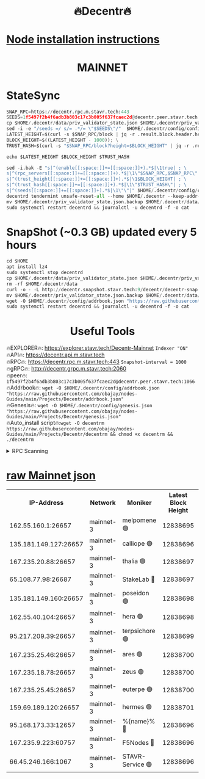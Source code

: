 <h1 align="center"> 🔥Decentr🔥</h1>

[Node installation instructions](https://github.com/obajay/nodes-Guides/tree/main/Projects/Decentr)
=
<h1 align="center"> MAINNET</h1>

# StateSync
```python
SNAP_RPC=https://decentr.rpc.m.stavr.tech:443
SEEDS=1f5497f2b4f6adb3b803c17c3b005f637fcaec2d@decentr.peer.stavr.tech:1066
cp $HOME/.decentr/data/priv_validator_state.json $HOME/.decentr/priv_validator_state.json.backup
sed -i -e "/seeds =/ s/= .*/= \"$SEEDS\"/"  $HOME/.decentr/config/config.toml
LATEST_HEIGHT=$(curl -s $SNAP_RPC/block | jq -r .result.block.header.height); \
BLOCK_HEIGHT=$((LATEST_HEIGHT - 1000)); \
TRUST_HASH=$(curl -s "$SNAP_RPC/block?height=$BLOCK_HEIGHT" | jq -r .result.block_id.hash)

echo $LATEST_HEIGHT $BLOCK_HEIGHT $TRUST_HASH

sed -i.bak -E "s|^(enable[[:space:]]+=[[:space:]]+).*$|\1true| ; \
s|^(rpc_servers[[:space:]]+=[[:space:]]+).*$|\1\"$SNAP_RPC,$SNAP_RPC\"| ; \
s|^(trust_height[[:space:]]+=[[:space:]]+).*$|\1$BLOCK_HEIGHT| ; \
s|^(trust_hash[[:space:]]+=[[:space:]]+).*$|\1\"$TRUST_HASH\"| ; \
s|^(seeds[[:space:]]+=[[:space:]]+).*$|\1\"\"|" $HOME/.decentr/config/config.toml
decentrd tendermint unsafe-reset-all --home $HOME/.decentr --keep-addr-book
mv $HOME/.decentr/priv_validator_state.json.backup $HOME/.decentr/data/priv_validator_state.json
sudo systemctl restart decentrd && journalctl -u decentrd -f -o cat
```
# SnapShot (~0.3 GB) updated every 5 hours
```python
cd $HOME
apt install lz4
sudo systemctl stop decentrd
cp $HOME/.decentr/data/priv_validator_state.json $HOME/.decentr/priv_validator_state.json.backup
rm -rf $HOME/.decentr/data
curl -o - -L http://decentr.snapshot.stavr.tech:9/decentr/decentr-snap.tar.lz4 | lz4 -c -d - | tar -x -C $HOME/.decentr --strip-components 2
mv $HOME/.decentr/priv_validator_state.json.backup $HOME/.decentr/data/priv_validator_state.json
wget -O $HOME/.decentr/config/addrbook.json "https://raw.githubusercontent.com/obajay/nodes-Guides/main/Projects/Decentr/addrbook.json"
sudo systemctl restart decentrd && journalctl -u decentrd -f -o cat
```

 <h1 align="center"> Useful Tools</h1>

🔥EXPLORER🔥:     https://explorer.stavr.tech/Decentr-Mainnet        `Indexer "ON"` \
🔥API🔥:          https://decentr.api.m.stavr.tech \
🔥RPC🔥:          https://decentr.rpc.m.stavr.tech:443              `Snapshot-interval = 1000` \
🔥gRPC🔥:         http://decentr.grpc.m.stavr.tech:2060 \
🔥peer🔥:         `1f5497f2b4f6adb3b803c17c3b005f637fcaec2d@decentr.peer.stavr.tech:1066` \
🔥Addrbook🔥:  `wget -O $HOME/.decentr/config/addrbook.json "https://raw.githubusercontent.com/obajay/nodes-Guides/main/Projects/Decentr/addrbook.json"` \
🔥Genesis🔥:  `wget -O $HOME/.decentr/config/genesis.json "https://raw.githubusercontent.com/obajay/nodes-Guides/main/Projects/Decentr/genesis.json"` \
🔥Auto_install script🔥:`wget -O decentrm https://raw.githubusercontent.com/obajay/nodes-Guides/main/Projects/Decentr/decentrm && chmod +x decentrm && ./decentrm`

<details>
<summary>RPC Scanning</summary>

<h2 align="center"> We scan nodes in real time every 4 hours. And we provide the final result of RPC endpoints.
We cannot influence the operation of these nodes in any way. </h2>


```python
If Voting Power is higher than 0 --> then the Node is a validator of the network and may be subject to attack and be a potential threat to the chain.
```
```python
We marked such validators with a red symbol
```

</details>

[raw Mainnet json](https://rpc-check.decentrm.stavr.tech/decentrm/rpc-decentrm-result.json)
=



<table><tr><th>IP-Address</th><th>Network</th><th>Moniker</th><th>Latest Block Height</th><th>Earliest Block Height</th><th>Catching Up</th><th>Tx Index</th><th>Voting Power</th><th>Scan Time</th></tr><tr><td>162.55.160.1:26657</td><td>mainnet-3</td><td>melpomene 🟢</td><td>12838695</td><td>1688950</td><td>False</td><td>on</td><td>0</td><td>2024-02-11T08:39:56.358717928UTC</td></tr><tr><td>135.181.149.127:26657</td><td>mainnet-3</td><td>calliope 🟢</td><td>12838696</td><td>1688950</td><td>False</td><td>on</td><td>0</td><td>2024-02-11T08:39:58.804118376UTC</td></tr><tr><td>167.235.20.88:26657</td><td>mainnet-3</td><td>thalia 🟢</td><td>12838697</td><td>1688950</td><td>False</td><td>on</td><td>0</td><td>2024-02-11T08:40:04.762113659UTC</td></tr><tr><td>65.108.77.98:26687</td><td>mainnet-3</td><td>StakeLab 🔴</td><td>12838697</td><td>1688950</td><td>False</td><td>on</td><td>5641205</td><td>2024-02-11T08:40:05.165215154UTC</td></tr><tr><td>135.181.149.160:26657</td><td>mainnet-3</td><td>poseidon 🟢</td><td>12838698</td><td>1688950</td><td>False</td><td>on</td><td>0</td><td>2024-02-11T08:40:10.010024789UTC</td></tr><tr><td>162.55.40.104:26657</td><td>mainnet-3</td><td>hera 🟢</td><td>12838698</td><td>1688950</td><td>False</td><td>on</td><td>0</td><td>2024-02-11T08:40:12.370201709UTC</td></tr><tr><td>95.217.209.39:26657</td><td>mainnet-3</td><td>terpsichore 🟢</td><td>12838699</td><td>1688950</td><td>False</td><td>on</td><td>0</td><td>2024-02-11T08:40:18.852849151UTC</td></tr><tr><td>167.235.25.46:26657</td><td>mainnet-3</td><td>ares 🟢</td><td>12838700</td><td>1688950</td><td>False</td><td>on</td><td>0</td><td>2024-02-11T08:40:21.172927598UTC</td></tr><tr><td>167.235.18.78:26657</td><td>mainnet-3</td><td>zeus 🟢</td><td>12838700</td><td>1688950</td><td>False</td><td>on</td><td>0</td><td>2024-02-11T08:40:23.472816471UTC</td></tr><tr><td>167.235.25.45:26657</td><td>mainnet-3</td><td>euterpe 🟢</td><td>12838700</td><td>1688950</td><td>False</td><td>on</td><td>0</td><td>2024-02-11T08:40:25.765193118UTC</td></tr><tr><td>159.69.189.120:26657</td><td>mainnet-3</td><td>hermes 🟢</td><td>12838701</td><td>1688950</td><td>False</td><td>on</td><td>0</td><td>2024-02-11T08:40:28.098874368UTC</td></tr><tr><td>95.168.173.33:12657</td><td>mainnet-3</td><td>%{name}% 🔴</td><td>12838696</td><td>8964001</td><td>False</td><td>on</td><td>4263537</td><td>2024-02-11T08:40:00.173897928UTC</td></tr><tr><td>167.235.9.223:60757</td><td>mainnet-3</td><td>F5Nodes 🔴</td><td>12838696</td><td>12380001</td><td>False</td><td>off</td><td>562</td><td>2024-02-11T08:40:00.409670142UTC</td></tr><tr><td>66.45.246.166:1067</td><td>mainnet-3</td><td>STAVR-Service 🟢</td><td>12838696</td><td>12837001</td><td>False</td><td>on</td><td>0</td><td>2024-02-11T08:39:59.577781375UTC</td></tr></table>
